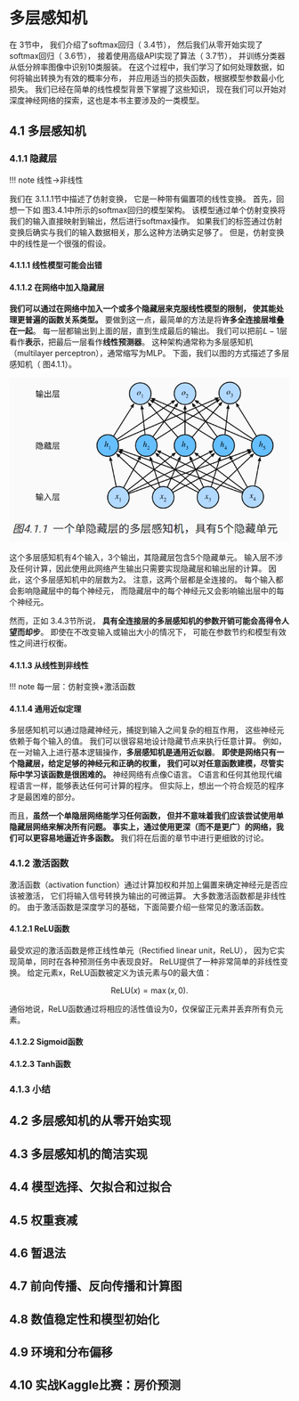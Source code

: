 # 多层感知机
在 3节中， 我们介绍了softmax回归（ 3.4节）， 然后我们从零开始实现了softmax回归（ 3.6节）， 接着使用高级API实现了算法（ 3.7节）， 并训练分类器从低分辨率图像中识别10类服装。 在这个过程中，我们学习了如何处理数据，如何将输出转换为有效的概率分布， 并应用适当的损失函数，根据模型参数最小化损失。 我们已经在简单的线性模型背景下掌握了这些知识， 现在我们可以开始对深度神经网络的探索，这也是本书主要涉及的一类模型。

## 4.1 多层感知机

### 4.1.1 隐藏层
!!! note
    线性->非线性

我们在 3.1.1.1节中描述了仿射变换， 它是一种带有偏置项的线性变换。 首先，回想一下如 图3.4.1中所示的softmax回归的模型架构。 该模型通过单个仿射变换将我们的输入直接映射到输出，然后进行softmax操作。 如果我们的标签通过仿射变换后确实与我们的输入数据相关，那么这种方法确实足够了。 但是，仿射变换中的线性是一个很强的假设。

#### 4.1.1.1 线性模型可能会出错

#### 4.1.1.2 在网络中加入隐藏层
**我们可以通过在网络中加入一个或多个隐藏层来克服线性模型的限制， 使其能处理更普遍的函数关系类型。** 要做到这一点，最简单的方法是将**许多全连接层堆叠在一起**。 每一层都输出到上面的层，直到生成最后的输出。 我们可以把前$L-1$层看作**表示**，把最后一层看作**线性预测器**。 这种架构通常称为多层感知机（multilayer perceptron），通常缩写为MLP。 下面，我们以图的方式描述了多层感知机（ 图4.1.1）。

![mlp](mlp.png)

这个多层感知机有4个输入，3个输出，其隐藏层包含5个隐藏单元。 输入层不涉及任何计算，因此使用此网络产生输出只需要实现隐藏层和输出层的计算。 因此，这个多层感知机中的层数为2。 注意，这两个层都是全连接的。 每个输入都会影响隐藏层中的每个神经元， 而隐藏层中的每个神经元又会影响输出层中的每个神经元。

然而，正如 3.4.3节所说， **具有全连接层的多层感知机的参数开销可能会高得令人望而却步**。 即使在不改变输入或输出大小的情况下， 可能在参数节约和模型有效性之间进行权衡。

#### 4.1.1.3 从线性到非线性
!!! note
    每一层：仿射变换+激活函数

#### 4.1.1.4 通用近似定理
多层感知机可以通过隐藏神经元，捕捉到输入之间复杂的相互作用， 这些神经元依赖于每个输入的值。 我们可以很容易地设计隐藏节点来执行任意计算。 例如，在一对输入上进行基本逻辑操作，**多层感知机是通用近似器**。 **即使是网络只有一个隐藏层，给定足够的神经元和正确的权重， 我们可以对任意函数建模，尽管实际中学习该函数是很困难的。** 神经网络有点像C语言。 C语言和任何其他现代编程语言一样，能够表达任何可计算的程序。 但实际上，想出一个符合规范的程序才是最困难的部分。

而且，**虽然一个单隐层网络能学习任何函数， 但并不意味着我们应该尝试使用单隐藏层网络来解决所有问题。 事实上，通过使用更深（而不是更广）的网络，我们可以更容易地逼近许多函数。** 我们将在后面的章节中进行更细致的讨论。

### 4.1.2 激活函数
激活函数（activation function）通过计算加权和并加上偏置来确定神经元是否应该被激活， 它们将输入信号转换为输出的可微运算。 大多数激活函数都是非线性的。 由于激活函数是深度学习的基础，下面简要介绍一些常见的激活函数。

#### 4.1.2.1 ReLU函数
最受欢迎的激活函数是修正线性单元（Rectified linear unit，ReLU）， 因为它实现简单，同时在各种预测任务中表现良好。 ReLU提供了一种非常简单的非线性变换。 给定元素x，ReLU函数被定义为该元素与0的最大值：

$$\text{ReLU}(x) = \max(x, 0).$$

通俗地说，ReLU函数通过将相应的活性值设为0，仅保留正元素并丢弃所有负元素。 

#### 4.1.2.2 Sigmoid函数

#### 4.1.2.3 Tanh函数

### 4.1.3 小结

## 4.2 多层感知机的从零开始实现

## 4.3 多层感知机的简洁实现

## 4.4 模型选择、欠拟合和过拟合

## 4.5 权重衰减

## 4.6 暂退法

## 4.7 前向传播、反向传播和计算图

## 4.8 数值稳定性和模型初始化

## 4.9 环境和分布偏移

## 4.10 实战Kaggle比赛：房价预测